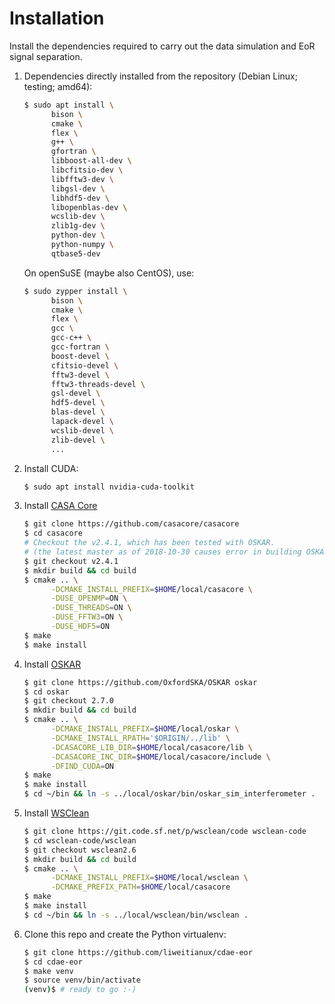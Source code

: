 Installation
============

Install the dependencies required to carry out the data simulation
and EoR signal separation.

1. Dependencies directly installed from the repository
   (Debian Linux; testing; amd64):

    ```sh
    $ sudo apt install \
          bison \
          cmake \
          flex \
          g++ \
          gfortran \
          libboost-all-dev \
          libcfitsio-dev \
          libfftw3-dev \
          libgsl-dev \
          libhdf5-dev \
          libopenblas-dev \
          wcslib-dev \
          zlib1g-dev \
          python-dev \
          python-numpy \
          qtbase5-dev
    ```

    On openSuSE (maybe also CentOS), use:

    ```sh
    $ sudo zypper install \
          bison \
          cmake \
          flex \
          gcc \
          gcc-c++ \
          gcc-fortran \
          boost-devel \
          cfitsio-devel \
          fftw3-devel \
          fftw3-threads-devel \
          gsl-devel \
          hdf5-devel \
          blas-devel \
          lapack-devel \
          wcslib-devel \
          zlib-devel \
          ...
    ```

2. Install CUDA:

    ```sh
    $ sudo apt install nvidia-cuda-toolkit
    ```

3. Install [CASA Core](https://github.com/casacore/casacore)

    ```sh
    $ git clone https://github.com/casacore/casacore
    $ cd casacore
    # Checkout the v2.4.1, which has been tested with OSKAR.
    # (the latest master as of 2018-10-30 causes error in building OSKAR)
    $ git checkout v2.4.1
    $ mkdir build && cd build
    $ cmake .. \
          -DCMAKE_INSTALL_PREFIX=$HOME/local/casacore \
          -DUSE_OPENMP=ON \
          -DUSE_THREADS=ON \
          -DUSE_FFTW3=ON \
          -DUSE_HDF5=ON
    $ make
    $ make install
    ```

4. Install [OSKAR](http://oskar.oerc.ox.ac.uk/)

    ```sh
    $ git clone https://github.com/OxfordSKA/OSKAR oskar
    $ cd oskar
    $ git checkout 2.7.0
    $ mkdir build && cd build
    $ cmake .. \
          -DCMAKE_INSTALL_PREFIX=$HOME/local/oskar \
          -DCMAKE_INSTALL_RPATH='$ORIGIN/../lib' \
          -DCASACORE_LIB_DIR=$HOME/local/casacore/lib \
          -DCASACORE_INC_DIR=$HOME/local/casacore/include \
          -DFIND_CUDA=ON
    $ make
    $ make install
    $ cd ~/bin && ln -s ../local/oskar/bin/oskar_sim_interferometer .
    ```

5. Install [WSClean](https://sourceforge.net/p/wsclean)

    ```sh
    $ git clone https://git.code.sf.net/p/wsclean/code wsclean-code
    $ cd wsclean-code/wsclean
    $ git checkout wsclean2.6
    $ mkdir build && cd build
    $ cmake .. \
          -DCMAKE_INSTALL_PREFIX=$HOME/local/wsclean \
          -DCMAKE_PREFIX_PATH=$HOME/local/casacore
    $ make
    $ make install
    $ cd ~/bin && ln -s ../local/wsclean/bin/wsclean .
    ```

6. Clone this repo and create the Python virtualenv:

    ```sh
    $ git clone https://github.com/liweitianux/cdae-eor
    $ cd cdae-eor
    $ make venv
    $ source venv/bin/activate
    (venv)$ # ready to go :-)
    ```
